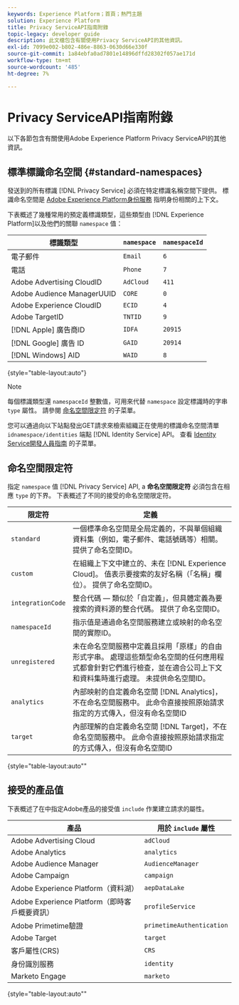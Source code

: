 ```yaml
---
keywords: Experience Platform；首頁；熱門主題
solution: Experience Platform
title: Privacy ServiceAPI指南附錄
topic-legacy: developer guide
description: 此文檔包含有關使用Privacy ServiceAPI的其他資訊。
exl-id: 7099e002-b802-486e-8863-0630d66e330f
source-git-commit: 1a84ebfa0ad7801e14896dffd28302f057ae171d
workflow-type: tm+mt
source-wordcount: '485'
ht-degree: 7%

---
```


# Privacy ServiceAPI指南附錄

以下各節包含有關使用Adobe Experience Platform Privacy ServiceAPI的其他資訊。

## 標準標識命名空間 {#standard-namespaces}

發送到的所有標識 [!DNL Privacy Service] 必須在特定標識名稱空間下提供。 標識命名空間是 [Adobe Experience Platform身份服務](../../identity-service/home.md) 指明身份相關的上下文。

下表概述了幾種常用的預定義標識類型，這些類型由 [!DNL Experience Platform]以及他們的關聯 `namespace` 值：

| 標識類型 | `namespace` | `namespaceId` |
| --- | --- | --- |
| 電子郵件 | `Email` | `6` |
| 電話 | `Phone` | `7` |
| Adobe Advertising CloudID | `AdCloud` | `411` |
| Adobe Audience ManagerUUID | `CORE` | `0` |
| Adobe Experience CloudID | `ECID` | `4` |
| Adobe TargetID | `TNTID` | `9` |
| [!DNL Apple] 廣告商ID | `IDFA` | `20915` |
| [!DNL Google] 廣告 ID | `GAID` | `20914` |
| [!DNL Windows] AID | `WAID` | `8` |

{style=&quot;table-layout:auto&quot;}

>[!NOTE]
>
>每個標識類型還 `namespaceId` 整數值，可用來代替 `namespace` 設定標識時的字串 `type` 屬性。 請參閱 [命名空間限定符](#namespace-qualifiers) 的子菜單。

您可以通過向以下站點發出GET請求來檢索組織正在使用的標識命名空間清單 `idnamespace/identities` 端點 [!DNL Identity Service] API。 查看 [Identity Service開發人員指南](../../identity-service/api/getting-started.md) 的子菜單。

## 命名空間限定符

指定 `namespace` 值 [!DNL Privacy Service] API, a **命名空間限定符** 必須包含在相應 `type` 的下界。 下表概述了不同的接受的命名空間限定符。

| 限定符 | 定義 |
| --------- | ---------- |
| `standard` | 一個標準命名空間是全局定義的，不與單個組織資料集（例如，電子郵件、電話號碼等）相關。 提供了命名空間ID。 |
| `custom` | 在組織上下文中建立的、未在 [!DNL Experience Cloud]。 值表示要搜索的友好名稱（「名稱」欄位）。 提供了命名空間ID。 |
| `integrationCode` | 整合代碼 — 類似於「自定義」，但具體定義為要搜索的資料源的整合代碼。 提供了命名空間ID。 |
| `namespaceId` | 指示值是通過命名空間服務建立或映射的命名空間的實際ID。 |
| `unregistered` | 未在命名空間服務中定義且採用「原樣」的自由形式字串。 處理這些類型命名空間的任何應用程式都會針對它們進行檢查，並在適合公司上下文和資料集時進行處理。 未提供命名空間ID。 |
| `analytics` | 內部映射的自定義命名空間 [!DNL Analytics]，不在命名空間服務中。 此命令直接按照原始請求指定的方式傳入，但沒有命名空間ID |
| `target` | 內部理解的自定義命名空間 [!DNL Target]，不在命名空間服務中。 此命令直接按照原始請求指定的方式傳入，但沒有命名空間ID |

{style=&quot;table-layout:auto&quot;&quot;

## 接受的產品值

下表概述了在中指定Adobe產品的接受值 `include` 作業建立請求的屬性。

| 產品 | 用於 `include` 屬性 |
| --- | --- |
| Adobe Advertising Cloud | `adCloud` |
| Adobe Analytics | `analytics` |
| Adobe Audience Manager | `AudienceManager` |
| Adobe Campaign | `campaign` |
| Adobe Experience Platform（資料湖） | `aepDataLake` |
| Adobe Experience Platform（即時客戶概要資訊） | `profileService` |
| Adobe Primetime驗證 | `primetimeAuthentication` |
| Adobe Target | `target` |
| 客戶屬性(CRS) | `CRS` |
| 身份識別服務 | `identity` |
| Marketo Engage | `marketo` |

{style=&quot;table-layout:auto&quot;&quot;
